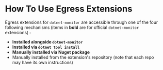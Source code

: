 
# How To Use Egress Extensions

Egress extensions for `dotnet-monitor` are accessible through one of the four following mechanisms (items in **bold** are for official `dotnet-monitor` extensions) :
- **Installed alongside `dotnet-monitor`**
- **Installed via `dotnet tool install`**
- **Manually installed via Nuget package**
- Manually installed from the extension's repository (note that each repo may have its own instructions)


